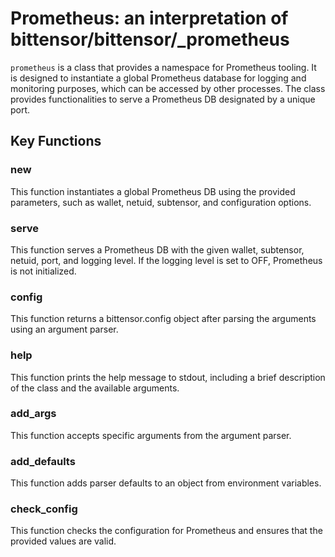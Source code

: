 # Prometheus: an interpretation of bittensor/bittensor/_prometheus

`prometheus` is a class that provides a namespace for Prometheus tooling. It is designed to instantiate a global Prometheus database for logging and monitoring purposes, which can be accessed by other processes. The class provides functionalities to serve a Prometheus DB designated by a unique port.

## Key Functions

### __new__

This function instantiates a global Prometheus DB using the provided parameters, such as wallet, netuid, subtensor, and configuration options.

### serve

This function serves a Prometheus DB with the given wallet, subtensor, netuid, port, and logging level. If the logging level is set to OFF, Prometheus is not initialized.

### config

This function returns a bittensor.config object after parsing the arguments using an argument parser.

### help

This function prints the help message to stdout, including a brief description of the class and the available arguments.

### add_args

This function accepts specific arguments from the argument parser.

### add_defaults

This function adds parser defaults to an object from environment variables.

### check_config

This function checks the configuration for Prometheus and ensures that the provided values are valid.

